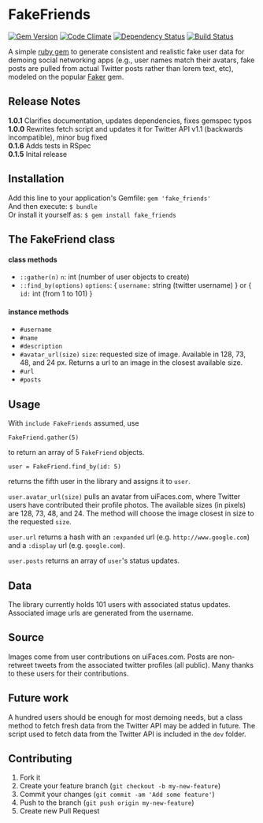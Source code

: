 # FakeFriends

[![Gem Version](http://badge.fury.io/rb/fake_friends.png)](http://badge.fury.io/rb/fake_friends)
[![Code Climate](http://codeclimate.com/github/jmromer/FakeFriends.png)](https://codeclimate.com/github/jmromer/FakeFriends)
[![Dependency Status](http://gemnasium.com/jmromer/FakeFriends.png)](https://gemnasium.com/jmromer/FakeFriends)
[![Build Status](http://travis-ci.org/jmromer/FakeFriends.png?branch=master)](https://travis-ci.org/jmromer/FakeFriends)

A simple [ruby gem](https://rubygems.org/gems/fake_friends) to generate consistent and realistic fake user data for demoing social networking apps (e.g., user names match their avatars, fake posts are pulled from actual Twitter posts rather than lorem text, etc), modeled on the popular [Faker](https://github.com/stympy/faker) gem.


## Release Notes
**1.0.1** Clarifies documentation, updates dependencies, fixes gemspec typos<br>
**1.0.0** Rewrites fetch script and updates it for Twitter API v1.1 (backwards incompatible), minor bug fixed<br>
**0.1.6** Adds tests in RSpec<br>
**0.1.5** Inital release<br>


## Installation

Add this line to your application's Gemfile: `gem 'fake_friends'`<br>
And then execute: `$ bundle`<br>
Or install it yourself as: `$ gem install fake_friends`<br>


## The FakeFriend class

#### class methods
* `::gather(n)`
  `n`: int (number of user objects to create)
* `::find_by(options)`
  `options`: { `username:` string (twitter username) } or { `id:` int (from 1 to 101) }

#### instance methods
* `#username`
* `#name`
* `#description`
* `#avatar_url(size)`
  `size`: requested size of image. Available in 128, 73, 48, and 24 px.
   Returns a url to an image in the closest available size.
* `#url`
* `#posts`

## Usage

With `include FakeFriends` assumed, use

    FakeFriend.gather(5)

to return an array of 5 `FakeFriend` objects.

    user = FakeFriend.find_by(id: 5)

returns the fifth user in the library and assigns it to `user`.

`user.avatar_url(size)` pulls an avatar from uiFaces.com, where Twitter users have contributed their profile photos.
The available sizes (in pixels) are 128, 73, 48, and 24. The method will choose the image closest in size
to the requested `size`.

`user.url` returns a hash with an `:expanded` url (e.g. `http://www.google.com`) and a `:display` url (e.g. `google.com`).

`user.posts` returns an array of `user`'s status updates.


## Data

The library currently holds 101 users with associated status updates. Associated image urls are generated from the username.

## Source
Images come from user contributions on uiFaces.com.
Posts are non-retweet tweets from the associated twitter profiles (all public).
Many thanks to these users for their contributions.


## Future work

A hundred users should be enough for most demoing needs, but a class method to fetch fresh data from the Twitter API may be added in future. The script used to fetch data from the Twitter API is included in the `dev` folder.

## Contributing

1. Fork it
2. Create your feature branch (`git checkout -b my-new-feature`)
3. Commit your changes (`git commit -am 'Add some feature'`)
4. Push to the branch (`git push origin my-new-feature`)
5. Create new Pull Request
